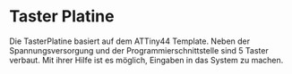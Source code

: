 # Taster Platine
Die TasterPlatine basiert auf dem ATTiny44 Template. Neben der Spannungsversorgung und der Programmierschnittstelle sind 5
Taster verbaut. Mit ihrer Hilfe ist es möglich, Eingaben in das System zu machen.
